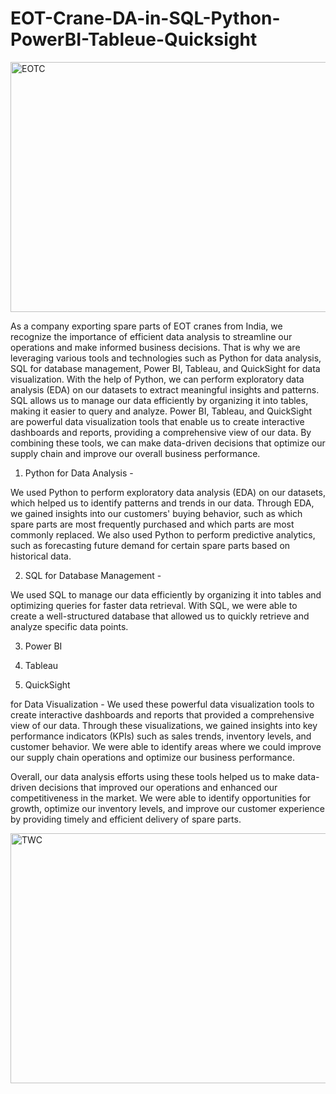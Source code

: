 # EOT-Crane-DA-in-SQL-Python-PowerBI-Tableue-Quicksight

<img src="https://aicranes.com/wp-content/uploads/2020/10/overhead-crane-1.gif" alt="EOTC" width="1100" height="400">

As a company exporting spare parts of EOT cranes from India, we recognize the importance of efficient data analysis to streamline our operations and make 
informed business decisions. That is why we are leveraging various tools and technologies such as Python for data analysis, SQL for database management,
Power BI, Tableau, and QuickSight for data visualization. With the help of Python, we can perform exploratory data analysis (EDA) on our datasets to extract 
meaningful insights and patterns. SQL allows us to manage our data efficiently by organizing it into tables, making it easier to query and analyze. Power BI, 
Tableau, and QuickSight are powerful data visualization tools that enable us to create interactive dashboards and reports, providing a comprehensive view of 
our data. By combining these tools, we can make data-driven decisions that optimize our supply chain and improve our overall business performance.


1. Python for Data Analysis -

We used Python to perform exploratory data analysis (EDA) on our datasets, which helped us to identify patterns and trends in our data. Through EDA, we gained insights into our customers' buying behavior, such as which spare parts are most frequently purchased and which parts are most commonly replaced. We also used Python to perform predictive analytics, such as forecasting future demand for certain spare parts based on historical data.

2. SQL for Database Management -

We used SQL to manage our data efficiently by organizing it into tables and optimizing queries for faster data retrieval. With SQL, we were able to create a well-structured database that allowed us to quickly retrieve and analyze specific data points.

3. Power BI

4. Tableau

5. QuickSight 

for Data Visualization - We used these powerful data visualization tools to create interactive dashboards and reports that provided a comprehensive view of our data. Through these visualizations, we gained insights into key performance indicators (KPIs) such as sales trends, inventory levels, and customer behavior. We were able to identify areas where we could improve our supply chain operations and optimize our business performance.

Overall, our data analysis efforts using these tools helped us to make data-driven decisions that improved our operations and enhanced our competitiveness in the market. We were able to identify opportunities for growth, optimize our inventory levels, and improve our customer experience by providing timely and efficient delivery of spare parts.

<img src="https://i.pinimg.com/originals/c9/ef/4d/c9ef4d8eea3b9ae322c0163480be7c7c.gif" alt="TWC" width="1100" height="400">







